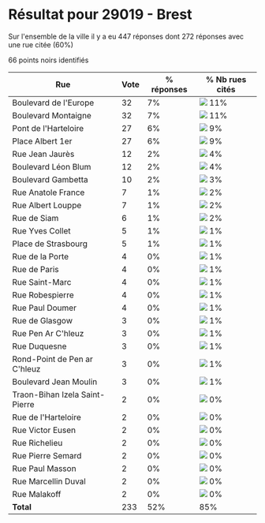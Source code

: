 # Résultat pour 29019 - Brest

Sur l'ensemble de la ville il y a eu 447 réponses dont 272 réponses avec une rue citée (60%)

66 points noirs identifiés

| Rue | Vote | % réponses | % Nb rues cités|
|-----|------|------------|----------------|
| Boulevard de l'Europe | 32 | 7% | <img src="../../img/bar_11.gif" />&nbsp;11%|
| Boulevard Montaigne | 32 | 7% | <img src="../../img/bar_11.gif" />&nbsp;11%|
| Pont de l'Harteloire | 27 | 6% | <img src="../../img/bar_9.gif" />&nbsp;9%|
| Place Albert 1er | 27 | 6% | <img src="../../img/bar_9.gif" />&nbsp;9%|
| Rue Jean Jaurès | 12 | 2% | <img src="../../img/bar_4.gif" />&nbsp;4%|
| Boulevard Léon Blum | 12 | 2% | <img src="../../img/bar_4.gif" />&nbsp;4%|
| Boulevard Gambetta | 10 | 2% | <img src="../../img/bar_3.gif" />&nbsp;3%|
| Rue Anatole France | 7 | 1% | <img src="../../img/bar_2.gif" />&nbsp;2%|
| Rue Albert Louppe | 7 | 1% | <img src="../../img/bar_2.gif" />&nbsp;2%|
| Rue de Siam | 6 | 1% | <img src="../../img/bar_2.gif" />&nbsp;2%|
| Rue Yves Collet | 5 | 1% | <img src="../../img/bar_1.gif" />&nbsp;1%|
| Place de Strasbourg | 5 | 1% | <img src="../../img/bar_1.gif" />&nbsp;1%|
| Rue de la Porte | 4 | 0% | <img src="../../img/bar_1.gif" />&nbsp;1%|
| Rue de Paris | 4 | 0% | <img src="../../img/bar_1.gif" />&nbsp;1%|
| Rue Saint-Marc | 4 | 0% | <img src="../../img/bar_1.gif" />&nbsp;1%|
| Rue Robespierre | 4 | 0% | <img src="../../img/bar_1.gif" />&nbsp;1%|
| Rue Paul Doumer | 4 | 0% | <img src="../../img/bar_1.gif" />&nbsp;1%|
| Rue de Glasgow | 3 | 0% | <img src="../../img/bar_1.gif" />&nbsp;1%|
| Rue Pen Ar C'hleuz | 3 | 0% | <img src="../../img/bar_1.gif" />&nbsp;1%|
| Rue Duquesne | 3 | 0% | <img src="../../img/bar_1.gif" />&nbsp;1%|
| Rond-Point de Pen ar C'hleuz | 3 | 0% | <img src="../../img/bar_1.gif" />&nbsp;1%|
| Boulevard Jean Moulin | 3 | 0% | <img src="../../img/bar_1.gif" />&nbsp;1%|
| Traon-Bihan Izela Saint-Pierre | 2 | 0% | <img src="../../img/bar_0.gif" />&nbsp;0%|
| Rue de l'Harteloire | 2 | 0% | <img src="../../img/bar_0.gif" />&nbsp;0%|
| Rue Victor Eusen | 2 | 0% | <img src="../../img/bar_0.gif" />&nbsp;0%|
| Rue Richelieu | 2 | 0% | <img src="../../img/bar_0.gif" />&nbsp;0%|
| Rue Pierre Semard | 2 | 0% | <img src="../../img/bar_0.gif" />&nbsp;0%|
| Rue Paul Masson | 2 | 0% | <img src="../../img/bar_0.gif" />&nbsp;0%|
| Rue Marcellin Duval | 2 | 0% | <img src="../../img/bar_0.gif" />&nbsp;0%|
| Rue Malakoff | 2 | 0% | <img src="../../img/bar_0.gif" />&nbsp;0%|
| **Total** | 233 | 52% | 85%|
